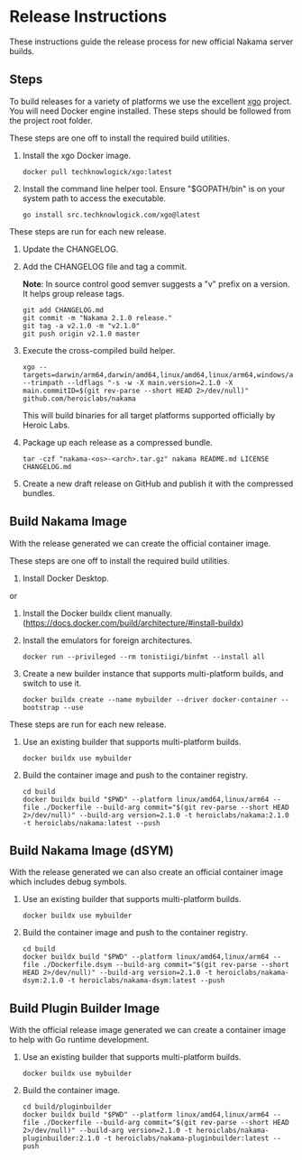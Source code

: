 Release Instructions
===

These instructions guide the release process for new official Nakama server builds.

## Steps

To build releases for a variety of platforms we use the excellent [xgo](https://github.com/techknowlogick/xgo) project. You will need Docker engine installed. These steps should be followed from the project root folder.

These steps are one off to install the required build utilities.

1. Install the xgo Docker image.

   ```
   docker pull techknowlogick/xgo:latest
   ```

2. Install the command line helper tool. Ensure "$GOPATH/bin" is on your system path to access the executable.

   ```
   go install src.techknowlogick.com/xgo@latest
   ```

These steps are run for each new release.

1. Update the CHANGELOG.

2. Add the CHANGELOG file and tag a commit.

   __Note__: In source control good semver suggests a "v" prefix on a version. It helps group release tags.

   ```
   git add CHANGELOG.md
   git commit -m "Nakama 2.1.0 release."
   git tag -a v2.1.0 -m "v2.1.0"
   git push origin v2.1.0 master
   ```

3. Execute the cross-compiled build helper.

   ```
   xgo --targets=darwin/arm64,darwin/amd64,linux/amd64,linux/arm64,windows/amd64 --trimpath --ldflags "-s -w -X main.version=2.1.0 -X main.commitID=$(git rev-parse --short HEAD 2>/dev/null)" github.com/heroiclabs/nakama
   ```

   This will build binaries for all target platforms supported officially by Heroic Labs.

4. Package up each release as a compressed bundle.

   ```
   tar -czf "nakama-<os>-<arch>.tar.gz" nakama README.md LICENSE CHANGELOG.md
   ```

5. Create a new draft release on GitHub and publish it with the compressed bundles.

## Build Nakama Image

With the release generated we can create the official container image.

These steps are one off to install the required build utilities.

1. Install Docker Desktop.

or

1. Install the Docker buildx client manually. (https://docs.docker.com/build/architecture/#install-buildx)

2. Install the emulators for foreign architectures.

   ```
   docker run --privileged --rm tonistiigi/binfmt --install all
   ```

3. Create a new builder instance that supports multi-platform builds, and switch to use it.

   ```
   docker buildx create --name mybuilder --driver docker-container --bootstrap --use
   ```

These steps are run for each new release.

1. Use an existing builder that supports multi-platform builds.

   ```
   docker buildx use mybuilder
   ```

2. Build the container image and push to the container registry.

   ```
   cd build
   docker buildx build "$PWD" --platform linux/amd64,linux/arm64 --file ./Dockerfile --build-arg commit="$(git rev-parse --short HEAD 2>/dev/null)" --build-arg version=2.1.0 -t heroiclabs/nakama:2.1.0 -t heroiclabs/nakama:latest --push
   ```

## Build Nakama Image (dSYM)

With the release generated we can also create an official container image which includes debug symbols.

1. Use an existing builder that supports multi-platform builds.

   ```
   docker buildx use mybuilder
   ```

2. Build the container image and push to the container registry.

   ```
   cd build
   docker buildx build "$PWD" --platform linux/amd64,linux/arm64 --file ./Dockerfile.dsym --build-arg commit="$(git rev-parse --short HEAD 2>/dev/null)" --build-arg version=2.1.0 -t heroiclabs/nakama-dsym:2.1.0 -t heroiclabs/nakama-dsym:latest --push
   ```

## Build Plugin Builder Image

With the official release image generated we can create a container image to help with Go runtime development.

1. Use an existing builder that supports multi-platform builds.

   ```
   docker buildx use mybuilder
   ```

2. Build the container image.

   ```
   cd build/pluginbuilder
   docker buildx build "$PWD" --platform linux/amd64,linux/arm64 --file ./Dockerfile --build-arg commit="$(git rev-parse --short HEAD 2>/dev/null)" --build-arg version=2.1.0 -t heroiclabs/nakama-pluginbuilder:2.1.0 -t heroiclabs/nakama-pluginbuilder:latest --push
   ```
